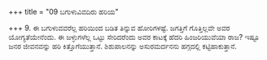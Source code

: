 +++
title = "09 ಬಗುಳುವಿವದಿರು ಹರಿಯ"

+++
9. ಈ ಬಗುಳುವವರೆಲ್ಲ ಹರಿಯಿಂದ ಬಡಿತ ತಿನ್ನುವ ಹೋರಿಗಳಷ್ಟೆ. ಜಗತ್ತಿಗೆ ಗೊತ್ತಿಲ್ಲವೇ ಅವರ ಯೋಗ್ಯತೆಯೇನೆಂದು. ಈ ಜಳ್ಳುಗಳೆಲ್ಲ ಒಟ್ಟು ಸೇರಿದರೆಂದು ಅವರ ಕಾಟಕ್ಕೆ ಹೆದರಿ ಹಿಂಜರಿಯುವೆಯಾ ರಾಜ? ಇಷ್ಟೂ ಜನರ ಜೀವನವನ್ನು ಹರಿ ಕಿತ್ತೊಗೆಯುತ್ತಾನೆ. ಶಿಶುಪಾಲನನ್ನು ಅಸುರಮರ್ದನನು ಹಗ್ಗದಲ್ಲಿ ಕಟ್ಟಿಹಾಕುತ್ತಾನೆ.